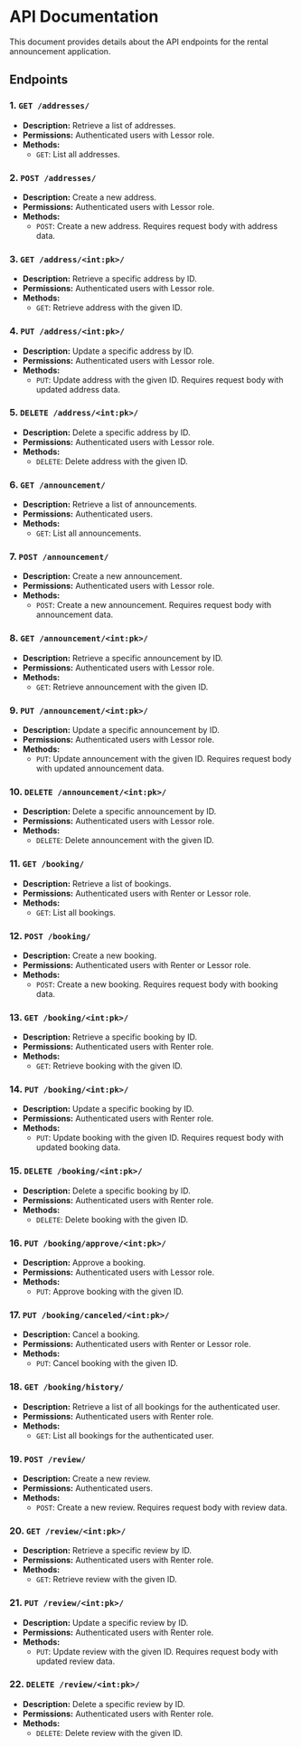 # API Documentation

This document provides details about the API endpoints for the rental announcement application.

## Endpoints

### 1. `GET /addresses/`
- **Description:** Retrieve a list of addresses.
- **Permissions:** Authenticated users with Lessor role.
- **Methods:**
  - `GET`: List all addresses.

### 2. `POST /addresses/`
- **Description:** Create a new address.
- **Permissions:** Authenticated users with Lessor role.
- **Methods:**
  - `POST`: Create a new address. Requires request body with address data.

### 3. `GET /address/<int:pk>/`
- **Description:** Retrieve a specific address by ID.
- **Permissions:** Authenticated users with Lessor role.
- **Methods:**
  - `GET`: Retrieve address with the given ID.

### 4. `PUT /address/<int:pk>/`
- **Description:** Update a specific address by ID.
- **Permissions:** Authenticated users with Lessor role.
- **Methods:**
  - `PUT`: Update address with the given ID. Requires request body with updated address data.

### 5. `DELETE /address/<int:pk>/`
- **Description:** Delete a specific address by ID.
- **Permissions:** Authenticated users with Lessor role.
- **Methods:**
  - `DELETE`: Delete address with the given ID.

### 6. `GET /announcement/`
- **Description:** Retrieve a list of announcements.
- **Permissions:** Authenticated users.
- **Methods:**
  - `GET`: List all announcements.

### 7. `POST /announcement/`
- **Description:** Create a new announcement.
- **Permissions:** Authenticated users with Lessor role.
- **Methods:**
  - `POST`: Create a new announcement. Requires request body with announcement data.

### 8. `GET /announcement/<int:pk>/`
- **Description:** Retrieve a specific announcement by ID.
- **Permissions:** Authenticated users with Lessor role.
- **Methods:**
  - `GET`: Retrieve announcement with the given ID.

### 9. `PUT /announcement/<int:pk>/`
- **Description:** Update a specific announcement by ID.
- **Permissions:** Authenticated users with Lessor role.
- **Methods:**
  - `PUT`: Update announcement with the given ID. Requires request body with updated announcement data.

### 10. `DELETE /announcement/<int:pk>/`
- **Description:** Delete a specific announcement by ID.
- **Permissions:** Authenticated users with Lessor role.
- **Methods:**
  - `DELETE`: Delete announcement with the given ID.

### 11. `GET /booking/`
- **Description:** Retrieve a list of bookings.
- **Permissions:** Authenticated users with Renter or Lessor role.
- **Methods:**
  - `GET`: List all bookings.

### 12. `POST /booking/`
- **Description:** Create a new booking.
- **Permissions:** Authenticated users with Renter or Lessor role.
- **Methods:**
  - `POST`: Create a new booking. Requires request body with booking data.

### 13. `GET /booking/<int:pk>/`
- **Description:** Retrieve a specific booking by ID.
- **Permissions:** Authenticated users with Renter role.
- **Methods:**
  - `GET`: Retrieve booking with the given ID.

### 14. `PUT /booking/<int:pk>/`
- **Description:** Update a specific booking by ID.
- **Permissions:** Authenticated users with Renter role.
- **Methods:**
  - `PUT`: Update booking with the given ID. Requires request body with updated booking data.

### 15. `DELETE /booking/<int:pk>/`
- **Description:** Delete a specific booking by ID.
- **Permissions:** Authenticated users with Renter role.
- **Methods:**
  - `DELETE`: Delete booking with the given ID.

### 16. `PUT /booking/approve/<int:pk>/`
- **Description:** Approve a booking.
- **Permissions:** Authenticated users with Lessor role.
- **Methods:**
  - `PUT`: Approve booking with the given ID.

### 17. `PUT /booking/canceled/<int:pk>/`
- **Description:** Cancel a booking.
- **Permissions:** Authenticated users with Renter or Lessor role.
- **Methods:**
  - `PUT`: Cancel booking with the given ID.

### 18. `GET /booking/history/`
- **Description:** Retrieve a list of all bookings for the authenticated user.
- **Permissions:** Authenticated users with Renter role.
- **Methods:**
  - `GET`: List all bookings for the authenticated user.

### 19. `POST /review/`
- **Description:** Create a new review.
- **Permissions:** Authenticated users.
- **Methods:**
  - `POST`: Create a new review. Requires request body with review data.

### 20. `GET /review/<int:pk>/`
- **Description:** Retrieve a specific review by ID.
- **Permissions:** Authenticated users with Renter role.
- **Methods:**
  - `GET`: Retrieve review with the given ID.

### 21. `PUT /review/<int:pk>/`
- **Description:** Update a specific review by ID.
- **Permissions:** Authenticated users with Renter role.
- **Methods:**
  - `PUT`: Update review with the given ID. Requires request body with updated review data.

### 22. `DELETE /review/<int:pk>/`
- **Description:** Delete a specific review by ID.
- **Permissions:** Authenticated users with Renter role.
- **Methods:**
  - `DELETE`: Delete review with the given ID.
